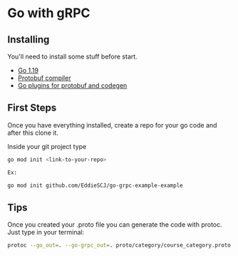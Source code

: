 # Go with gRPC

## Installing

You'll need to install some stuff before start.
* [Go 1.19](https://go.dev/dl/)
* [Protobuf compiler](https://grpc.io/docs/protoc-installation/)
* [Go plugins for protobuf and codegen](https://grpc.io/docs/languages/go/quickstart/)

## First Steps
Once you have everything installed, create a repo for your go code
and after this clone it.

Inside your git project type
```bash
go mod init <link-to-your-repo>

Ex:

go mod init github.com/EddieSCJ/go-grpc-example-example
```

## Tips

Once you created your .proto file you can generate the code
with protoc. Just type in your terminal:
```bash
protoc --go_out=. --go-grpc_out=. proto/category/course_category.proto

```
